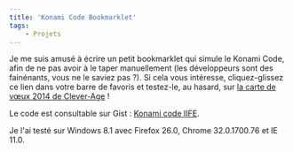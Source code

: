 ```yaml
---
title: 'Konami Code Bookmarklet'
tags:
    - Projets
---
```


Je me suis amusé à écrire un petit bookmarklet qui simule le Konami Code, afin de ne pas avoir à le taper manuellement (les développeurs sont des fainénants, vous ne le saviez pas ?). Si cela vous intéresse, cliquez-glissez ce lien dans votre barre de favoris et testez-le, au hasard, sur [la carte de vœux 2014 de Clever-Age](http://fr.clever-age.com/voeux/2014/ 'Clever Age – Pour 2014, vous confie tous ses projets d') !

<!-- more -->

Le code est consultable sur Gist : [Konami code IIFE](https://gist.github.com/borisschapira/8543238 'Gist for a Konami Code Bookmarklet').

Je l'ai testé sur Windows 8.1 avec Firefox 26.0, Chrome 32.0.1700.76 et IE 11.0.
